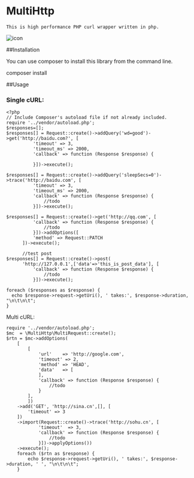 # MultiHttp

    This is high performance PHP curl wrapper written in php.
    
![icon](https://api.travis-ci.org/sinacms/MultiHttp.svg?branch=master)    
    
    
##Installation
   
   You can use composer to install this library from the command line.
   
   composer install
   
##Usage

### Single cURL:


```
<?php
// Include Composer's autoload file if not already included.
require '../vendor/autoload.php'; 
$responses=[];
$responses[] = Request::create()->addQuery('wd=good')->get('http://baidu.com?', [
          'timeout' => 3,
          'timeout_ms' => 2000,
          'callback' => function (Response $response) {

          }])->execute();

$responses[] = Request::create()->addQuery('sleepSecs=0')->trace('http://baidu.com', [
          'timeout' => 3,
          'timeout_ms' => 2000,
          'callback' => function (Response $response) {
              //todo
          }])->execute();

$responses[] = Request::create()->get('http://qq.com', [
          'callback' => function (Response $response) {
              //todo
          }])->addOptions([
          'method' => Request::PATCH
      ])->execute();

      //test post
$responses[] = Request::create()->post(
      'http://127.0.0.1',['data'=>'this_is_post_data'], [
          'callback' => function (Response $response) {
              //todo
          }])->execute();

foreach ($responses as $response) {
  echo $response->request->getUri(), ' takes:', $response->duration,  "\n\t\n\t";
}      
``` 

 Multi cURL:
 
```
require '../vendor/autoload.php'; 
$mc  = \MultiHttp\MultiRequest::create();
$rtn = $mc->addOptions(
    [
        [
            'url'    => 'http://google.com',
            'timeout' => 2,
            'method' => 'HEAD',
            'data'   => [
            ],
            'callback' => function (Response $response) {
                //todo
            }
        ],
        ])
    ->add('GET', 'http://sina.cn',[], [
        'timeout' => 3
    ])
    ->import(Request::create()->trace('http://sohu.cn', [
            'timeout'  => 3,
            'callback' => function (Response $response) {
                //todo
            }])->applyOptions())
	->execute();
    foreach ($rtn as $response) {
        echo $response->request->getUri(), ' takes:', $response->duration, ' ', "\n\t\n\t";
    }

``` 
 
